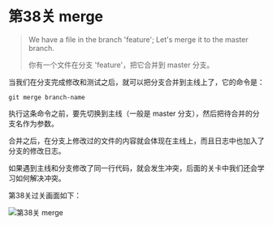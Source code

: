 
# 第38关 merge

> We have a file in the branch 'feature'; Let's merge it to the master branch.
>
> 你有一个文件在分支 'feature'，把它合并到 master 分支。

当我们在分支完成修改和测试之后，就可以把分支合并到主线上了，它的命令是：

```shell
git merge branch-name
```

执行这条命令之前，要先切换到主线（一般是 master 分支），然后把待合并的分支名作为参数。

合并之后，在分支上修改过的文件的内容就会体现在主线上，而且日志中也加入了分支的修改日志。

如果遇到主线和分支修改了同一行代码，就会发生冲突，后面的关卡中我们还会学习如何解决冲突。

第38关过关画面如下：

![第38关 merge](../images/level-38-merge.png)
